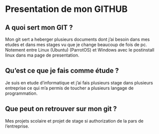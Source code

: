 # Presentation de mon GITHUB
## A quoi sert mon GIT ?
Mon git sert a heberger plusieurs documents dont j’ai besoin dans mes etudes et dans mes stages vu que je change beaucoup de fois de pc. Notement entre Linux (Ubuntu) (ParrotOS) et Windows avec le postinstall linux dans ma page de presentation.  
## Qu’est ce que je fais comme étude ? 
Je suis en etude d’informatique et j’ai fais plusieurs stage dans plusieurs entreprise ce qui m’a permis de toucher a plusieurs langage de programmation.

## Que peut on retrouver sur mon git ? 
Mes projets scolaire et projet de stage si authorization de la pars de l’entreprise.

